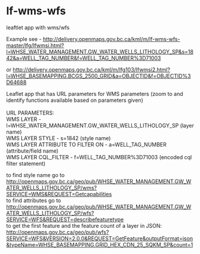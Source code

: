 # lf-wms-wfs
leaftlet app with wms/wfs

Example see - http://delivery.openmaps.gov.bc.ca/kml/m/lf-wms-wfs-master/lfg/lfwmsi.html?l=WHSE_WATER_MANAGEMENT.GW_WATER_WELLS_LITHOLOGY_SP&s=1842&a=WELL_TAG_NUMBER&f=WELL_TAG_NUMBER%3D71003<br>

or http://delivery.openmaps.gov.bc.ca/kml/m/lfg103/lfwmsi2.html?l=WHSE_BASEMAPPING.BCGS_2500_GRID&a=OBJECTID&f=OBJECTID%3D64688<br>

Leaflet app that has URL parameters for WMS parameters (zoom to and identify functions available based on parameters given) <br>
<br>
URL PARAMETERS:<br>
WMS LAYER - l=WHSE_WATER_MANAGEMENT.GW_WATER_WELLS_LITHOLOGY_SP  (layer name)<br>
WMS LAYER STYLE - s=1842 (style name)<br>
WMS LAYER ATTRIBUTE TO FILTER ON - a=WELL_TAG_NUMBER (attribute/field name)<br>
WMS LAYER CQL_FILTER - f=WELL_TAG_NUMBER%3D71003 (encoded cql filter statement)<br>

to find style name go to http://openmaps.gov.bc.ca/geo/pub/WHSE_WATER_MANAGEMENT.GW_WATER_WELLS_LITHOLOGY_SP/wms?SERVICE=WMS&REQUEST=Getcapabilities<br>
to find attributes go to http://openmaps.gov.bc.ca/geo/pub/WHSE_WATER_MANAGEMENT.GW_WATER_WELLS_LITHOLOGY_SP/wfs?SERVICE=WFS&REQUEST=describefeaturetype<br>
to get the first feature and the feature count of a layer in JSON:
http://openmaps.gov.bc.ca/geo/pub/wfs?SERVICE=WFS&VERSION=2.0.0&REQUEST=GetFeature&outputFormat=json&typeName=WHSE_BASEMAPPING.GRID_HEX_CDN_25_SQKM_SP&count=1

